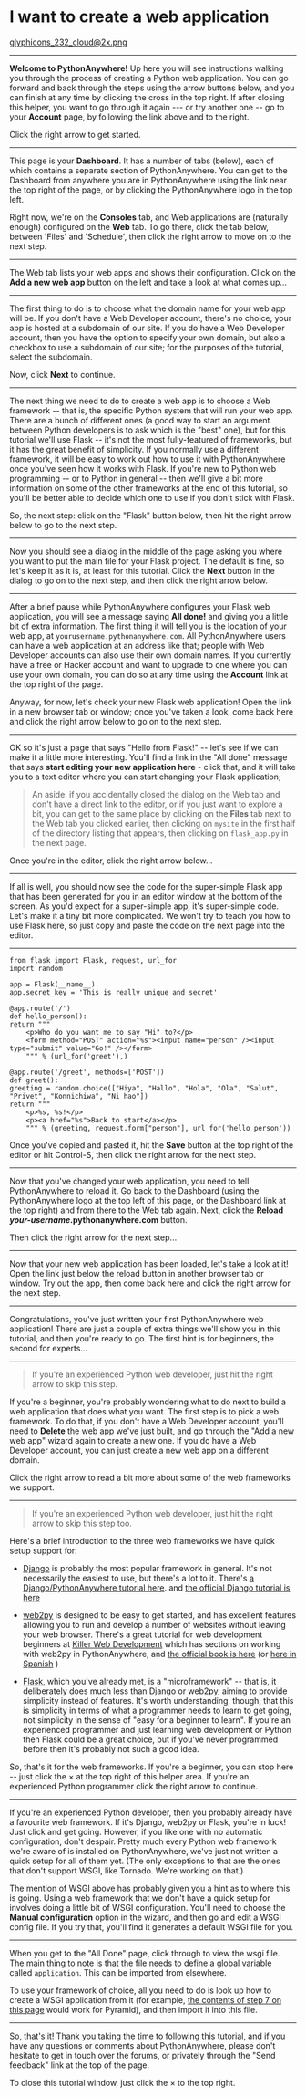 I want to create a web application
==================================

glyphicons_232_cloud@2x.png

----

**Welcome to PythonAnywhere!**
Up here you will see instructions walking you through the process of creating a
Python web application. You can go forward and back through the steps using the
arrow buttons below, and you can finish at any time by clicking the cross in
the top right.  If after closing this helper, you want to go through it again
--- or try another one -- go to your **Account** page, by following
the link above and to the right. 

Click the right arrow to get started.


----


This page is your **Dashboard**.  It has a number of tabs (below),
each of which contains a separate section of PythonAnywhere.  You can
get to the Dashboard from anywhere you are in PythonAnywhere using the
link near the top right of the page, or by clicking
the PythonAnywhere logo in the top left.


Right
now, we're on the **Consoles** tab, and Web applications are
(naturally enough) configured on the **Web** tab.
To go there, click the tab below, between
'Files' and 'Schedule', then click the right arrow to move on to the
next step.



----



The Web tab lists your web apps and shows their configuration.
Click on the **Add a new web app** button on the left
and take a look at what comes up...

----



The first thing to do is to choose what the domain name for
your web app will be. If you don't have a Web Developer account,
there's no choice, your app is hosted at a subdomain of our site.
If you do have a Web Developer account, then you have the option
to specify your own domain, but also a checkbox to use a subdomain
of our site; for the purposes of the tutorial, select the
subdomain.



Now, click **Next** to continue.


----



The next thing we need to do to create a web app is to choose a Web
framework -- that is, the specific Python system that will run
your web app.  There are a bunch of different ones (a good way to
start an argument between Python developers is to ask which is the
"best" one), but for this tutorial we'll use Flask -- it's not
the most fully-featured of frameworks, but it has the great benefit
of simplicity.  If you normally use a different framework, it will
be easy to work out how to use it with PythonAnywhere once you've
seen how it works with Flask.  If you're new to Python web
programming -- or to Python in general -- then we'll give
a bit more information on some of the other frameworks at the end
of this tutorial, so you'll be better able to decide which one to
use if you don't stick with Flask.


So, the next step: click on the "Flask" button below, then
hit the right arrow below to go to the next step.


----



Now you should see a dialog in the middle of the page asking you
where you want to put the main file for your Flask project.
The default is fine, so let's keep it as it is, at least for this
tutorial.  Click the **Next** button in the dialog to go on to
the next step, and then click the right arrow below.


----



After a brief pause while PythonAnywhere configures your Flask web
application, you will see a message saying **All done!** and giving
you a little bit of extra information.  The first thing it will
tell you is the location of your web app, at `yourusername.pythonanywhere.com`.
All PythonAnywhere users can have a web application at an address like that; people
with Web Developer accounts can also use their own domain names.
If you currently have a free or Hacker account and want to upgrade
to one where you can use your own domain, you can do so at any time
using the **Account** link at the top right of the page.


Anyway, for now, let's check your new Flask web
application!  Open the link in a new browser tab or window;
once you've taken a look, come back here and click the right arrow
below to go on to the next step.


----



OK so it's just a page that says "Hello from Flask!" --
let's see if we can make it a little more interesting. You'll
find a link in the "All done" message that says **start editing
your new application here** - click that, and it will take you to
a text editor where you can start changing your Flask application;

> An aside: if you accidentally closed the dialog on the Web tab
> and don't have a direct link to the editor, or if you just want
> to explore a bit, you can get to the same place by clicking on the
> **Files** tab next to the Web tab you clicked earlier, then
> clicking on `mysite` in the first half of the directory
> listing that appears, then clicking on `flask_app.py` in
> the next page.

Once you're in the editor, click the right arrow below...


----



If all is well, you should now see the code for the super-simple
Flask app that has been generated for you in an editor window at the
bottom of the screen.  As you'd expect for
a super-simple app, it's super-simple code.  Let's make it a tiny
bit more complicated.  We won't try to teach you how to use
Flask here, so just copy and paste the code on the next page into
the editor.

----


    from flask import Flask, request, url_for
    import random

    app = Flask(__name__)
    app.secret_key = 'This is really unique and secret'

    @app.route('/')
    def hello_person():
    return """
        <p>Who do you want me to say "Hi" to?</p>
        <form method="POST" action="%s"><input name="person" /><input type="submit" value="Go!" /></form>
        """ % (url_for('greet'),)

    @app.route('/greet', methods=['POST'])
    def greet():
    greeting = random.choice(["Hiya", "Hallo", "Hola", "Ola", "Salut", "Privet", "Konnichiwa", "Ni hao"])
    return """
        <p>%s, %s!</p>
        <p><a href="%s">Back to start</a></p>
        """ % (greeting, request.form["person"], url_for('hello_person'))

Once you've copied and pasted it, hit the **Save** button at the
top right of the editor or hit Control-S, then click the right arrow for the next
step.


----



Now that you've changed your web application, you need to tell
PythonAnywhere to reload it.
Go back to the Dashboard (using the PythonAnywhere logo at the top
left of this page, or the Dashboard link at the top right) and from
there to the Web tab again.  Next, click the **Reload <i>your-username</i>.pythonanywhere.com**
button.



Then click the right arrow for the next step...


----



Now that your new web application has been loaded, let's take a look
at it!  Open the link just below the reload button in
another browser tab or window.  Try out the app, then come back
here and click the right arrow for the next step.


----



Congratulations, you've just written your first PythonAnywhere
web application!  There are just a couple of extra things we'll
show you in this tutorial, and then you're ready to go.  The first
hint is for beginners, the second for experts...


----


> If you're an experienced Python web developer, just hit the right
> arrow to skip this step.

If you're a beginner, you're probably wondering what to do next
to build a web application that does what you want.  The first step
is to pick a web framework. To do that, if you don't have a Web
Developer account, you'll need to **Delete**
the web app we've just built, and go through the "Add a new web app"
wizard again to create a new one.  If you do have a Web Developer account,
you can just create a new web app on a different domain.


Click the right arrow to read a bit more about some of the web
frameworks we support.


----


> If you're an experienced Python web developer, just hit the right
> arrow to skip this step too.

Here's a brief introduction to the three web frameworks we have
quick setup support for:

* [Django](https://www.djangoproject.com/) is probably the most popular
framework in general. It's not necessarily the easiest to use, but there's a
lot to it.  There's 
[a Django/PythonAnywhere tutorial here](http://tutorial.pythonanywhere.com/django).
and 
[the official Django tutorial is here](https://docs.djangoproject.com/en/dev/intro/tutorial01/)

* [web2py](http://www.web2py.com/) is designed to be easy to get started, and
has excellent features allowing you to run and develop a number of websites without
leaving your web browser.  There's a great tutorial for web development
beginners at 
[Killer Web Development](http://killer-web-development.com/)
which has sections on working with web2py in PythonAnywhere,
and 
[the official book is here](http://web2py.com/book)
(or 
[here in Spanish](http://www.latinuxpress.com/books/drafts/web2py/)
)

* [Flask](http://flask.pocoo.org/), which you've already met, is a
"microframework" -- that is, it deliberately does much less than Django or
web2py, aiming to provide simplicity instead of features.  It's worth
understanding, though, that this is simplicity in terms of what a programmer
needs to learn to get going, not simplicity in the sense of "easy for a
beginner to learn". If you're an experienced programmer and just learning web
development or Python then Flask could be a great choice, but if you've never
programmed before then it's probably not such a good idea.


So, that's it for the web frameworks.  If you're a beginner, you
can stop here -- just click the &times; at the top right
of this helper area.  If you're an experienced Python programmer
click the right arrow to continue.

----



If you're an experienced Python developer, then you probably already
have a favourite web framework.  If it's Django, web2py or Flask,
you're in luck!  Just click and get going.  However,
if you like one with no automatic configuration, don't despair.  Pretty much every
Python web framework we're aware of is installed on PythonAnywhere,
we've just not written a quick setup for all of them yet.  (The only
exceptions to that are the ones that don't support WSGI, like Tornado.
We're working on that.)



The mention of WSGI above has probably given you a hint as to where this is
going.  Using a web framework that we don't have a quick setup for
involves doing a little bit of WSGI configuration.  You'll need to choose
the **Manual configuration** option in the wizard, and then go and
edit a WSGI config file. If you try that, you'll find it generates a
default WSGI file for you.


----



When you get to the "All Done" page, click through to view the wsgi
file. The main thing to note is that the file needs to define
a global variable called `application`.  This can be
imported from elsewhere.

To use your framework of choice, all you need to do
is look up how to create a WSGI application from it (for example,
<a href="http://docs.pylonsproject.org/projects/pyramid/en/latest/tutorials/modwsgi/index.html?awesome">the contents of step 7 on this page</a>
would work for Pyramid), and then import it into this file.


----



So, that's it!  Thank you taking the time to following this tutorial,
and if you have any questions or comments about PythonAnywhere,
please don't hesitate to get in touch over the forums, or privately
through the "Send feedback" link at the top of the page.


To close this tutorial window, just click the &times; to the top
right.

